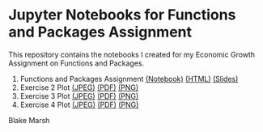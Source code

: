 # Jupyter Notebooks for Functions and Packages Assignment

This repository contains the notebooks I created for my Economic Growth Assignment on Functions and Packages.

1. Functions and Packages Assignment [(Notebook)](https://github.com/BlakeMarsh/Solutions-Functions-Packages/blob/main/Solutions-Functions-Packages.ipynb) [(HTML)](https://github.com/BlakeMarsh/Solutions-Functions-Packages/blob/main/Solutions-Functions-Packages.html) [(Slides)](https://blakemarsh.github.io/Solutions-Functions-Packages/)
2. Exercise 2 Plot [(JPEG)](https://github.com/BlakeMarsh/Solutions-Functions-Packages/blob/main/Exercise2Plot.jpeg) [(PDF)](https://github.com/BlakeMarsh/Solutions-Functions-Packages/blob/main/Exercise2Plot.pdf) [(PNG)](https://github.com/BlakeMarsh/Solutions-Functions-Packages/blob/main/Exercise2Plot.png)
3. Exercise 3 Plot [(JPEG)](https://github.com/BlakeMarsh/Solutions-Functions-Packages/blob/main/Exercise3Plot.jpeg) [(PDF)](https://github.com/BlakeMarsh/Solutions-Functions-Packages/blob/main/Exercise3Plot.pdf) [(PNG)](https://github.com/BlakeMarsh/Solutions-Functions-Packages/blob/main/Exercise3Plot.png)
4. Exercise 4 Plot [(JPEG)](https://github.com/BlakeMarsh/Solutions-Functions-Packages/blob/main/Exercise4Plot.jpeg) [(PDF)](https://github.com/BlakeMarsh/Solutions-Functions-Packages/blob/main/Exercise4Plot.pdf) [(PNG)](https://github.com/BlakeMarsh/Solutions-Functions-Packages/blob/main/Exercise4Plot.png)

Blake Marsh
